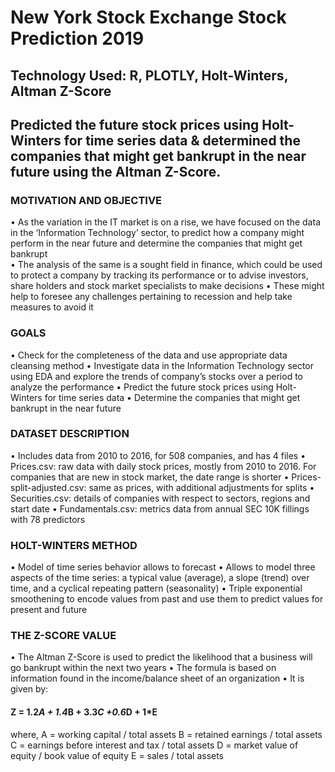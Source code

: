 # New York Stock Exchange Stock Prediction                                                                                                                                2019
## Technology Used: R, PLOTLY, Holt-Winters, Altman Z-Score
##    Predicted the future stock prices using Holt-Winters for time series data & determined the companies that might get bankrupt in the near future using the Altman Z-Score.

### MOTIVATION AND OBJECTIVE
•	As the variation in the IT market is on a rise, we have focused on the data in the ‘Information Technology’ sector, to predict how a company might perform in the near future and determine the companies that might get bankrupt<br />
•	The analysis of the same is a sought field in finance, which could be used to protect a company by tracking its performance or to advise investors, share holders and stock market specialists to make decisions 
•	These might help to foresee any challenges pertaining to recession and help take measures to avoid it

### GOALS
•	Check for the completeness of the data and use appropriate data cleansing method 
•	Investigate data in the Information Technology sector using EDA and explore the trends of company’s stocks over a period to analyze the performance
•	Predict the future stock prices using Holt-Winters for time series data
•	Determine the companies that might get bankrupt in the near future

### DATASET DESCRIPTION
•	Includes data from 2010 to 2016, for 508 companies, and has 4 files
•	Prices.csv: raw data with daily stock prices, mostly from 2010 to 2016. For companies that are new in stock market, the date range is shorter
•	Prices-split-adjusted.csv: same as prices, with additional adjustments for splits
•	Securities.csv: details of companies with respect to sectors, regions and start date
•	Fundamentals.csv: metrics data from annual SEC 10K fillings with 78 predictors

### HOLT-WINTERS METHOD
•	Model of time series behavior allows to forecast
•	Allows to model three aspects of the time series: a typical value (average), a slope (trend) over time, and a cyclical repeating pattern (seasonality)
•	Triple exponential smoothening to encode values from past and use them to predict values for present and future

### THE Z-SCORE VALUE
•	The Altman Z-Score is used to predict the likelihood that a business will go bankrupt within the next two years 
•	The formula is based on information found in the income/balance sheet of an organization
•	It is given by:
#### 					Z = 1.2*A + 1.4*B + 3.3*C +0.6*D + 1*E
where, 
A = working capital / total assets
B = retained earnings / total assets
C = earnings before interest and tax / total assets
D = market value of equity / book value of equity
E = sales / total assets



